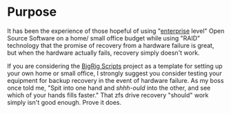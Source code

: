 Purpose
======

It has been the experience of those hopeful of using "[enterprise](https://www.ablison.com/what-does-enterprise-level-mean/)
level" Open Source Software on a home/ small office budget while using "RAID" technology that the promise of
recovery from a hardware failure is great, but when the hardware actually fails, recovery simply
doesn't work.

If you are considering the [BigRig Scripts](https://github.com/Romaq/bigrig-scripts/) project as a template
for setting up your own home or small office, I strongly suggest you consider testing your equipment for
backup recovery in the event of hardware failure. As my boss once told me, "Spit into one hand and *shhh-ould*
into the other, and see which of your hands fills faster." That zfs drive recovery "should" work simply isn't
good enough. Prove it does.
